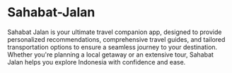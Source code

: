 # Sahabat-Jalan
Sahabat Jalan is your ultimate travel companion app, designed to provide personalized recommendations, comprehensive travel guides, and tailored transportation options to ensure a seamless journey to your destination. Whether you're planning a local getaway or an extensive tour, Sahabat Jalan helps you explore Indonesia with confidence and ease.
